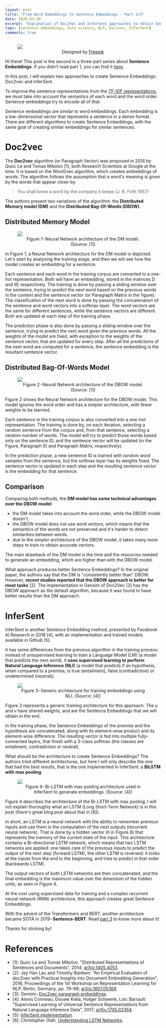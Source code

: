 ```yaml
---
layout: post
title: "From Word Embeddings to Sentence Embeddings - Part 2/3"
date: 2020-03-30
excerpt: "Explanation of Doc2Vec and InferSent approaches to obtain Sentence Embeddings"
tags: [sentence embeddings, data science, NLP, Doc2vec, InferSent]
comments: true
---
```


<figure>
    <a href="/assets/img/sentence-embeddings-part-2/header.jpg"><img src="/assets/img/sentence-embeddings-part-2/header.jpg" style="max-width: 100%"></a>
    <figcaption style="text-align: center">Designed by <a href="https://br.freepik.com/fotos-gratis/letras-formando-a-palavra-pratica_1330193.htm" target="_blank">Freepik</a></figcaption>
</figure>

Hi there! This post is the second in a three-part series about **Sentence Embeddings**. If you didn't read part 1, you can find it [here](/sentence-embeddings-part-1/).

In this post, I will explain two approaches to create Sentence Embeddings: Doc2vec and InferSent.

To improve the sentence representations from the [TF-IDF representations](/sentence-embeddings-part-1/), we must take into account the semantics of each word and the word order. Sentence embeddings try to encode all of that.

Sentence embeddings are similar to word embeddings. Each embedding is a low-dimensional vector that represents a sentence in a dense format. There are different algorithms to create Sentence Embeddings, with the same goal of creating similar embeddings for similar sentences.

# Doc2vec

The **Doc2vec** algorithm (or Paragraph Vector) was proposed in 2014 by Quoc Le and Tomas Mikolov [1], both Research Scientists at Google at the time. It is based on the Word2vec algorithm, which creates embeddings of words. The algorithm follows the assumption that a word's meaning is given by the words that appear close-by.

> You shall know a word by the company it keeps (J. R. Firth 1957)

The authors present two variations of the algorithm: the **Distributed Memory model (DM)** and the **Distributed Bag-Of-Words (DBOW)**.


## Distributed Memory Model

<figure>
    <a href="/assets/img/sentence-embeddings-part-2/dmm.png"><img src="/assets/img/sentence-embeddings-part-2/dmm.png" style="max-width: 100%"></a>
    <figcaption style="text-align: center">Figure 1 - Neural Network architecture of the DM model. (Source: [1])</figcaption>
</figure>

In Figure 1, a Neural Network architecture for the DM model is depicted. Let's start by analyzing the training stage, and then we will see how the model creates an embedding for a sentence.

Each sentence and each word in the training corpus are converted to a one-hot representation. Both will have an embedding, stored in the matrices D and W, respectively. The training is done by passing a sliding window over the sentence, trying to predict the next word based on the previous words in the context and the sentence vector (or Paragraph Matrix in the figure). The classification of the next word is done by passing the concatenation of the sentence and word vectors into a softmax layer. The word vectors are the same for different sentences, while the sentence vectors are different. Both are updated at each step of the training phase.

The prediction phase is also done by passing a sliding window over the sentence, trying to predict the next word given the previous words. All the weights of the model are fixed, with exception to the weights of the sentence vector, that are updated for every step. After all the predictions of the next word are computed for a sentence, the sentence embedding is the resultant sentence vector.

## Distributed Bag-Of-Words Model

<figure>
    <a href="/assets/img/sentence-embeddings-part-2/dbow.png"><img src="/assets/img/sentence-embeddings-part-2/dbow.png" style="max-width: 100%"></a>
    <figcaption style="text-align: center">Figure 2 - Neural Network architecture of the DBOW model. (Source: [1])</figcaption>
</figure>

Figure 2 shows the Neural Network architecture for the DBOW model. This model ignores the word order and has a simpler architecture, with fewer weights to be learned.

Each sentence in the training corpus is also converted into a one-hot representation. The training is done by, on each iteration, selecting a random sentence from the corpus and, from that sentence, selecting a random number of words. The model will try to predict those words based only on the sentence ID, and the sentence vector will be updated (in the Figure, Paragraph ID and Paragraph Matrix, respectively).

In the prediction phase, a new sentence ID is trained with random word samples from the sentence, but the softmax layer has its weights fixed. The sentence vector is updated in each step and the resulting sentence vector is the embedding for that sentence.

## Comparison

Comparing both methods, the **DM model has some technical advantages over the DBOW model**:
* the DM model takes into account the word order, while the DBOW model doesn't.
* the DBOW model does not use word vectors, which means that the semantics of the words are not preserved and it's harder to detect similarities between words.
* due to the simpler architecture of the DBOW model, it takes many more steps to train to obtain accurate vectors.

The main drawback of the DM model is the time and the resources needed to generate an embedding, which are higher than with the DBOW model.

What approach produces better Sentence Embeddings? In the original paper, the authors say that the DM is "consistently better than" DBOW. However, **recent studies reported that the DBOW approach is better for most tasks** [2]. The implementation in Gensim of Doc2Vec [3] has the DBOW approach as the default algorithm, because it was found to have better results than the DM approach.

# InferSent

InferSent is another Sentence Embedding method, presented by Facebook AI Research in 2018 [4], with an implementation and trained models available in Github [5].

It has some differences from the previous algorithm in the training process: instead of unsupervised learning to train a Language Model (LM) (a model that predicts the next word), it **uses supervised learning to perform Natural Language Inference (NLI)** (a model that predicts if an hypothesis, when compared to a premise, is true (entailment), false (contradiction) or undetermined (neutral)).

<figure>
    <a href="/assets/img/sentence-embeddings-part-2/infersent.png"><img src="/assets/img/sentence-embeddings-part-2/infersent.png" style="max-width: 100%"></a>
    <figcaption style="text-align: center">Figure 3 - Generic architecture for training embeddings using NLI. (Source: [4])</figcaption>
</figure>


Figure 3 represents a generic training architecture for this approach. The *u* and *v* have shared weights, and are the Sentence Embeddings that we will obtain in the end.

In the training phase, the Sentence Embeddings of the premise and the hypothesis are concatenated, along with its element-wise product and its element-wise difference. The resulting vector is fed into multiple fully-connected layers, that finish with a 3-class softmax (the classes are entailment, contradiction or neutral).

What should be the architecture to create Sentence Embeddings? The authors tried different architectures, but here I will only describe the one that had the best results, that is the one implemented in InferSent: a **BiLSTM with max pooling**.

<figure>
    <a href="/assets/img/sentence-embeddings-part-2/bilstm.png"><img src="/assets/img/sentence-embeddings-part-2/bilstm.png" style="max-width: 100%"></a>
    <figcaption style="text-align: center">Figure 4 - Bi-LSTM with max pooling architecture used in InferSent to generate embeddings. (Source: [4])</figcaption>
</figure>

Figure 4 describes the architecture of the Bi-LSTM with max pooling. I will not explain thoroughly what an LSTM (Long Short-Term Network) is in this post (there's great blog post about that in [6]).

In short, an LSTM is a neural network with the ability to remember previous inputs and use them in the computation of the next outputs (recurrent neural network). That is done by a hidden vector (*h* in Figure 8) that represents the memory of the current state of the input. This architecture contains a Bi-directional LSTM network, which means that two LSTM networks are applied: one takes care of the previous inputs to predict the output of the next step (forward LSTM), the other LSTM is reversed: it looks at the inputs from the end to the beginning, and tries to predict in that order (backwards LSTM).

The output vectors of both LSTM networks are then concatenated, and the final embedding is the maximum value over the dimension of the hidden units, as seen in Figure 4.

At the cost using supervised data for training and a complex recurrent neural network (RNN) architecture, this approach creates great Sentence Embeddings.

With the advent of the Transformers and BERT, another architecture became SOTA in 2019 - **Sentence-BERT**. Read [part 3](/sentence-embeddings-part-3/) to know more about it!

Thanks for sticking by!


# References

* [1]: Quoc Le and Tomas Mikolov: "Distributed Representations of Sentences and Documents", 2014; [arXiv:1405.4053](https://arxiv.org/abs/1405.4053).
* [2]: Jey Han Lau and Timothy Baldwin: "An Empirical Evaluation of doc2vec with Practical Insights into Document Embedding Generation", 2016, Proceedings of the 1st Workshop on Representation Learning for NLP, Berlin, Germany, pp. 78–86; [arXiv:1607.05368](https://arxiv.org/abs/1607.05368).
* \[3\]: Gensim - [Doc2vec paragraph embeddings](https://radimrehurek.com/gensim/models/doc2vec.html).
* [4]: Alexis Conneau, Douwe Kiela, Holger Schwenk, Loic Barrault: "Supervised Learning of Universal Sentence Representations from Natural Language Inference Data", 2017; [arXiv:1705.02364](https://arxiv.org/abs/1705.02364).
* \[5\]: [InferSent implementation](https://github.com/facebookresearch/InferSent).
* \[6\]: Christopher Olah, [Understanding LSTM Networks](https://colah.github.io/posts/2015-08-Understanding-LSTMs/).